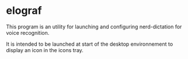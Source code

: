 # elograf
This program is an utility for launching and configuring nerd-dictation for voice recognition.

It is intended to be launched at start of the desktop environnement to display an icon in the icons tray.
